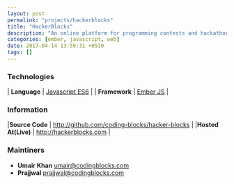 ```yaml
---
layout: post
permalink: "projects/hackerblocks"
title: "HackerBlocks"
description: "An online platform for programming contests and hackathons"
categories: [ember, javascript, web]
date: 2017-04-14 13:59:31 +0530
tags: []
---
```


### Technologies

| **Language** | [Javascript ES6](http://ecmascript.org) |
|  **Framework**  | [Ember JS](http://emberjs.com)  |


### Information

|**Source Code** | <http://github.com/coding-blocks/hacker-blocks> |
|**Hosted At(Live)** | <http://hackerblocks.com> |

### Maintiners

 - **Umair Khan** <umair@codingblocks.com>
 - **Prajjwal** <prajjwal@codingblocks.com>
